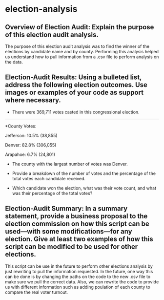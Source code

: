 # election-analysis

## Overview of Election Audit: Explain the purpose of this election audit analysis.
The purpose of this election audit analysis was to find the winner of the elections by candidate name and by county. Performing this analysis helped us understand how to pull information from a .csv file to perform analysis on the data.

## Election-Audit Results: Using a bulleted list, address the following election outcomes. Use images or examples of your code as support where necessary.

* There were 369,711 votes casted in this congressional election.
---

*County Votes:

Jefferson: 10.5% (38,855)

Denver: 82.8% (306,055)

Arapahoe: 6.7% (24,801)

* The county with the largest number of votes was Denver.

* Provide a breakdown of the number of votes and the percentage of the total votes each candidate received.


* Which candidate won the election, what was their vote count, and what was their percentage of the total votes?

## Election-Audit Summary: In a summary statement, provide a business proposal to the election commission on how this script can be used—with some modifications—for any election. Give at least two examples of how this script can be modified to be used for other elections.
This script can be use in the future to perform other elections analysis by just rewriting to pull the information requested. In the future, one way this can be done is by changing the paths on the code to the new .csv file to make sure we pull the correct data. Also, we can rewrite the code to provide us with different information such as adding poulation of each county to compare the real voter turnout. 

